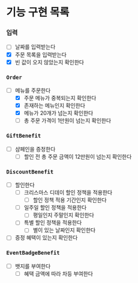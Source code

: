 # 기능 구현 목록
### 입력
- [ ] 날짜를 입력받는다
- [x] 주문 목록을 입력받는다
- [x] 빈 값이 오지 않았는지 확인한다
### `Order`
- [ ] 메뉴를 주문한다
  - [x] 주문 메뉴가 중복되는지 확인한다
  - [x] 존재하는 메뉴인지 확인한다
  - [x] 메뉴가 20개가 넘는지 확인한다
  - [ ] 총 주문 가격이 1만원이 넘는지 확인한다
### `GiftBenefit`
- [ ] 샴페인을 증정한다
  - [ ] 할인 전 총 주문 금액이 12만원이 넘는지 확인한다
### `DiscountBenefit`
- [ ] 할인한다
  - [ ] 크리스마스 디데이 할인 정책을 적용한다
    - [ ] 할인 정책 적용 기간인지 확인한다
  - [ ] 일주일 할인 정책을 적용한다
    - [ ] 평일인지 주말인지 확인한다
  - [ ] 특별 할인 정책을 적용한다
    - [ ] 별이 있는 날짜인지 확인한다
- [ ] 증정 혜택이 있는지 확인한다
### `EventBadgeBenefit`
- [ ] 뱃지를 부여한다
  - [ ] 혜택 금액에 따라 차등 부여한다